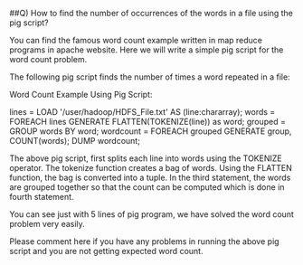 ##Q) How to find the number of occurrences of the words in a file using the pig script?

You can find the famous word count example written in map reduce programs in apache website. Here we will write a simple pig script for the word count problem.

The following pig script finds the number of times a word repeated in  a file:

Word Count Example Using Pig Script:

lines = LOAD '/user/hadoop/HDFS_File.txt' AS (line:chararray);
words = FOREACH lines GENERATE FLATTEN(TOKENIZE(line)) as word;
grouped = GROUP words BY word;
wordcount = FOREACH grouped GENERATE group, COUNT(words);
DUMP wordcount;


The above pig script, first splits each line into words using the TOKENIZE operator. The tokenize function creates a bag of words. Using the FLATTEN function, the bag is converted into a tuple. In the third statement, the words are grouped together so that the count can be computed which is done in fourth statement.

You can see just with 5 lines of pig program, we have solved the word count problem very easily.

Please comment here if you have any problems in running the above pig script and you are not getting expected word count. 

